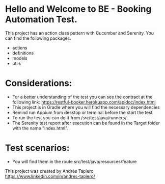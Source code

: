 # Hello and Welcome to BE - Booking Automation Test.

This project has an action class pattern with Cucumber and Serenity.  You can find the following packages.
* actions
* definitions
* models
* utils

# Considerations:
* For a better understanding of the test you can see the contract at the following link: https://restful-booker.herokuapp.com/apidoc/index.html
* This project is in Gradle where you will find the necessary dependencies
* Remind run Appium from desktop or terminal before the start the test
* To run the test you can do it from /src/test/java/runners/
* The Serenity test report after execution can be found in the Target folder with the name "Index.html".

# Test scenarios:
* You will find them in the route src/test/java/resources/feature



This project was created by Andrés Tapiero https://www.linkedin.com/in/andres-tapiero/